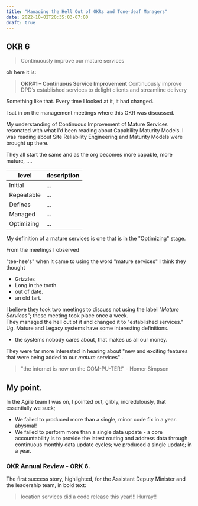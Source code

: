 ```yaml
---
title: "Managing the Hell Out of OKRs and Tone-deaf Managers"
date: 2022-10-02T20:35:03-07:00
draft: true
---
```


## OKR 6

> Continuously improve our mature services

oh here it is:

> **OKR#1 – Continuous Service Improvement**
> Continuously improve DPD’s established services to delight clients and streamline delivery


Something like that.
Every time I looked at it, it had changed.

I sat in on the management meetings where this OKR was discussed.

My understanding of Continuous Improvement of Mature Services resonated with what I'd been reading about Capability Maturity Models. I was reading about Site Reliability Engineering and Maturity Models were brought up there.

They all start the same and as the org becomes more capable, more mature, ....


| level | description |
| -- | -- |
Initial | ...
Repeatable | ...
Defines | ...
Managed | ...
Optimizing | ...

My definition of a mature services is one that is in the "Optimizing" stage.

From the meetings I observed

"tee-hee's" when it came to using the word "mature services"
I think they thought
* Grizzles
* Long in the tooth.
* out of date.
* an old fart.

I believe they took two meetings to discuss not using the label _"Mature Services"_; these meeting took place once a week.   
They managed the hell out of it and changed it to "established services."  Ug.
Mature and Legacy systems have some interesting definitions.
* the systems nobody cares about, that makes us all our money.

They were far more interested in hearing about "new and exciting features that were being added to our _mature_ services" . 

> "the internet is now on the COM-PU-TER!"  - Homer Simpson

## My point.

In the Agile team I was on, I pointed out, glibly, incredulously, that essentially we suck;  
* We failed to produced more than a single, minor code fix in a year.  abysmal!
* We failed to perform more than a single data update - a core accountability is to provide the latest routing and address data through continuous monthly data update cycles; we produced a single update; in a year.

### OKR Annual Review - ORK 6.

The first success story, highlighted,  for the Assistant Deputy Minister and the leadership team, in bold text: 
> location services did a code release this year!!! Hurray!!

